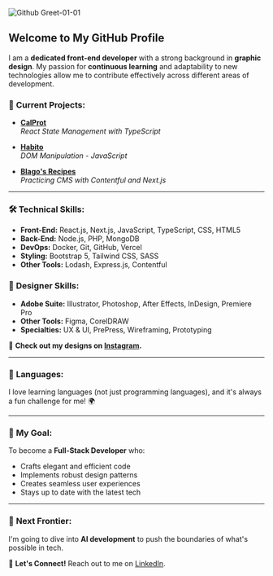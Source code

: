 ![Github Greet-01-01](https://github.com/user-attachments/assets/c78de011-7557-41b1-8520-ecf437614a06)

## Welcome to My GitHub Profile

I am a **dedicated front-end developer** with a strong background in **graphic design**. My passion for **continuous learning** and adaptability to new technologies allow me to contribute effectively across different areas of development.

### 🚀 **Current Projects:**

- **[CalProt](https://github.com/blagodimitrov/CalProt)**  
  _React State Management with TypeScript_

- **[Habito](https://github.com/blagodimitrov/habito)**  
  _DOM Manipulation - JavaScript_

- **[Blago's Recipes](https://github.com/blagodimitrov/cms/tree/feature/first-assignment)**  
  _Practicing CMS with Contentful and Next.js_  

---

### 🛠 **Technical Skills:**

- **Front-End:** React.js, Next.js, JavaScript, TypeScript, CSS, HTML5
- **Back-End:** Node.js, PHP, MongoDB
- **DevOps:** Docker, Git, GitHub, Vercel
- **Styling:** Bootstrap 5, Tailwind CSS, SASS
- **Other Tools:** Lodash, Express.js, Contentful

### 🎨 **Designer Skills:**

- **Adobe Suite:** Illustrator, Photoshop, After Effects, InDesign, Premiere Pro
- **Other Tools:** Figma, CorelDRAW
- **Specialties:** UX & UI, PrePress, Wireframing, Prototyping

📸 **Check out my designs on [Instagram](https://www.instagram.com/blagodesigns/).**

---

### 💬 **Languages:**

I love learning languages (not just programming languages), and it's always a fun challenge for me! 🌍

---

### 🎯 **My Goal:**

To become a **Full-Stack Developer** who:
- Crafts elegant and efficient code
- Implements robust design patterns
- Creates seamless user experiences
- Stays up to date with the latest tech

---

### 🚀 **Next Frontier:**

I'm going to dive into **AI development** to push the boundaries of what's possible in tech.

📧 **Let's Connect!** Reach out to me on [LinkedIn](https://www.linkedin.com/in/blagovestdimitrov/).
